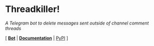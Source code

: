 # Threadkiller!

_A Telegram bot to delete messages sent outside of channel comment threads_

\[ [**Bot**](https://t.me/threadkillerbot) | [**Documentation**](https://github.com/Steffo99/threadkiller/wiki) | [PyPI](https://pypi.org/project/threadkiller/) \]

